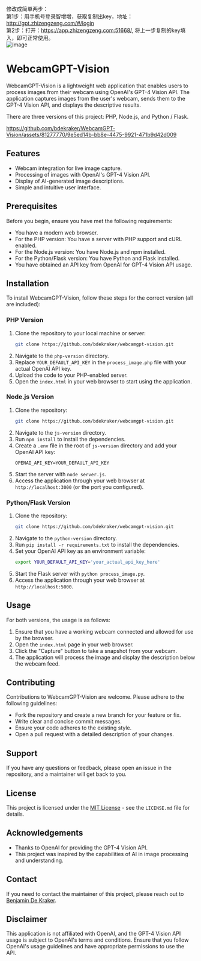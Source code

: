 修改成简单两步：<br>
第1步：用手机号登录智增增，获取复制出key，地址：http://gpt.zhizengzeng.com/#/login <br>
第2步：打开：https://app.zhizengzeng.com:51668/, 将上一步复制的key填入，即可正常使用。 <br>
![image](https://github.com/xing61/zzz-WebcamGPT-Vision/assets/38256442/a96fa31c-908d-4a48-ab31-e46705a0f4b1)

# WebcamGPT-Vision

WebcamGPT-Vision is a lightweight web application that enables users to process images from their webcam using OpenAI's GPT-4 Vision API. The application captures images from the user's webcam, sends them to the GPT-4 Vision API, and displays the descriptive results. 

There are three versions of this project: PHP, Node.js, and Python / Flask.

https://github.com/bdekraker/WebcamGPT-Vision/assets/81277770/9e5ed14b-bb8e-4475-9921-471b9d42d009

## Features

- Webcam integration for live image capture.
- Processing of images with OpenAI's GPT-4 Vision API.
- Display of AI-generated image descriptions.
- Simple and intuitive user interface.

## Prerequisites

Before you begin, ensure you have met the following requirements:

- You have a modern web browser.
- For the PHP version: You have a server with PHP support and cURL enabled.
- For the Node.js version: You have Node.js and npm installed.
- For the Python/Flask version: You have Python and Flask installed.
- You have obtained an API key from OpenAI for GPT-4 Vision API usage.

## Installation

To install WebcamGPT-Vision, follow these steps for the correct version (all are included):

### PHP Version

1. Clone the repository to your local machine or server:
   ```sh
   git clone https://github.com/bdekraker/webcamgpt-vision.git
   ```
2. Navigate to the `php-version` directory.
3. Replace `YOUR_DEFAULT_API_KEY` in the `process_image.php` file with your actual OpenAI API key.
4. Upload the code to your PHP-enabled server.
5. Open the `index.html` in your web browser to start using the application.

### Node.js Version

1. Clone the repository:
   ```sh
   git clone https://github.com/bdekraker/webcamgpt-vision.git
   ```
2. Navigate to the `js-version` directory.
3. Run `npm install` to install the dependencies.
4. Create a `.env` file in the root of `js-version` directory and add your OpenAI API key:
   ```
   OPENAI_API_KEY=YOUR_DEFAULT_API_KEY
   ```
5. Start the server with `node server.js`.
6. Access the application through your web browser at `http://localhost:3000` (or the port you configured).

   
### Python/Flask Version

1. Clone the repository:
   ```sh
   git clone https://github.com/bdekraker/webcamgpt-vision.git
   ```
2. Navigate to the `python-version` directory.
3. Run `pip install -r requirements.txt` to install the dependencies.
4. Set your OpenAI API key as an environment variable:
   ```sh
   export YOUR_DEFAULT_API_KEY='your_actual_api_key_here'
   ```
5. Start the Flask server with `python process_image.py`.
6. Access the application through your web browser at `http://localhost:5000`.

## Usage

For both versions, the usage is as follows:

1. Ensure that you have a working webcam connected and allowed for use by the browser.
2. Open the `index.html` page in your web browser.
3. Click the "Capture" button to take a snapshot from your webcam.
4. The application will process the image and display the description below the webcam feed.

## Contributing

Contributions to WebcamGPT-Vision are welcome. Please adhere to the following guidelines:

- Fork the repository and create a new branch for your feature or fix.
- Write clear and concise commit messages.
- Ensure your code adheres to the existing style.
- Open a pull request with a detailed description of your changes.

## Support

If you have any questions or feedback, please open an issue in the repository, and a maintainer will get back to you.

## License

This project is licensed under the [MIT License](LICENSE.md) - see the `LICENSE.md` file for details.

## Acknowledgements

- Thanks to OpenAI for providing the GPT-4 Vision API.
- This project was inspired by the capabilities of AI in image processing and understanding.

## Contact

If you need to contact the maintainer of this project, please reach out to [Benjamin De Kraker](https://twitter.com/BenjaminDEKR).

## Disclaimer

This application is not affiliated with OpenAI, and the GPT-4 Vision API usage is subject to OpenAI's terms and conditions. Ensure that you follow OpenAI's usage guidelines and have appropriate permissions to use the API.
